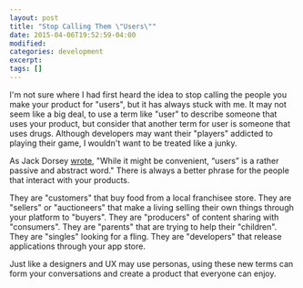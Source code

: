 ```yaml
---
layout: post
title: "Stop Calling Them \"Users\""
date: 2015-04-06T19:52:59-04:00
modified:
categories: development
excerpt:
tags: []
---
```


I'm not sure where I had first heard the idea to stop calling the people you make your product for "users", but it has always stuck with me. It may not seem like a big deal, to use a term like "user" to describe someone that uses your product, but consider that another term for user is someone that uses drugs. Although developers may want their "players" addicted to playing their game, I wouldn't want to be treated like a junky.

As Jack Dorsey [wrote](http://jacks.tumblr.com/post/33785796042/lets-reconsider-our-users), "While it might be convenient, “users” is a rather passive and abstract word." There is always a better phrase for the people that interact with your products.

They are "customers" that buy food from a local franchisee store. They are "sellers" or "auctioneers" that make a living selling their own things through your platform to "buyers". They are "producers" of content sharing with "consumers". They are "parents" that are trying to help their "children". They are "singles" looking for a fling. They are "developers" that release applications through your app store.

Just like a designers and UX may use personas, using these new terms can form your conversations and create a product that everyone can enjoy.
